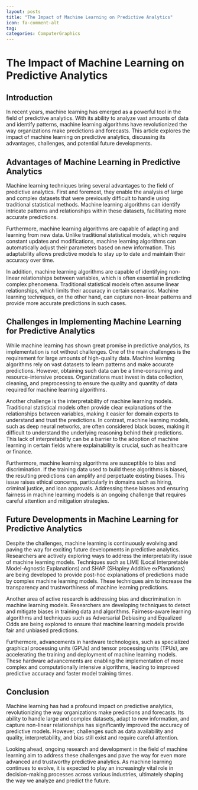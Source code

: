 ```yaml
---
layout: posts
title: "The Impact of Machine Learning on Predictive Analytics"
icon: fa-comment-alt
tag:      
categories: ComputerGraphics
---
```



# The Impact of Machine Learning on Predictive Analytics

## Introduction

In recent years, machine learning has emerged as a powerful tool in the field of predictive analytics. With its ability to analyze vast amounts of data and identify patterns, machine learning algorithms have revolutionized the way organizations make predictions and forecasts. This article explores the impact of machine learning on predictive analytics, discussing its advantages, challenges, and potential future developments.

## Advantages of Machine Learning in Predictive Analytics

Machine learning techniques bring several advantages to the field of predictive analytics. First and foremost, they enable the analysis of large and complex datasets that were previously difficult to handle using traditional statistical methods. Machine learning algorithms can identify intricate patterns and relationships within these datasets, facilitating more accurate predictions.

Furthermore, machine learning algorithms are capable of adapting and learning from new data. Unlike traditional statistical models, which require constant updates and modifications, machine learning algorithms can automatically adjust their parameters based on new information. This adaptability allows predictive models to stay up to date and maintain their accuracy over time.

In addition, machine learning algorithms are capable of identifying non-linear relationships between variables, which is often essential in predicting complex phenomena. Traditional statistical models often assume linear relationships, which limits their accuracy in certain scenarios. Machine learning techniques, on the other hand, can capture non-linear patterns and provide more accurate predictions in such cases.

## Challenges in Implementing Machine Learning for Predictive Analytics

While machine learning has shown great promise in predictive analytics, its implementation is not without challenges. One of the main challenges is the requirement for large amounts of high-quality data. Machine learning algorithms rely on vast datasets to learn patterns and make accurate predictions. However, obtaining such data can be a time-consuming and resource-intensive process. Organizations must invest in data collection, cleaning, and preprocessing to ensure the quality and quantity of data required for machine learning algorithms.

Another challenge is the interpretability of machine learning models. Traditional statistical models often provide clear explanations of the relationships between variables, making it easier for domain experts to understand and trust the predictions. In contrast, machine learning models, such as deep neural networks, are often considered black boxes, making it difficult to understand the underlying reasoning behind their predictions. This lack of interpretability can be a barrier to the adoption of machine learning in certain fields where explainability is crucial, such as healthcare or finance.

Furthermore, machine learning algorithms are susceptible to bias and discrimination. If the training data used to build these algorithms is biased, the resulting predictions can amplify and perpetuate existing biases. This issue raises ethical concerns, particularly in domains such as hiring, criminal justice, and loan approvals. Addressing these biases and ensuring fairness in machine learning models is an ongoing challenge that requires careful attention and mitigation strategies.

## Future Developments in Machine Learning for Predictive Analytics

Despite the challenges, machine learning is continuously evolving and paving the way for exciting future developments in predictive analytics. Researchers are actively exploring ways to address the interpretability issue of machine learning models. Techniques such as LIME (Local Interpretable Model-Agnostic Explanations) and SHAP (SHapley Additive exPlanations) are being developed to provide post-hoc explanations of predictions made by complex machine learning models. These techniques aim to increase the transparency and trustworthiness of machine learning predictions.

Another area of active research is addressing bias and discrimination in machine learning models. Researchers are developing techniques to detect and mitigate biases in training data and algorithms. Fairness-aware learning algorithms and techniques such as Adversarial Debiasing and Equalized Odds are being explored to ensure that machine learning models provide fair and unbiased predictions.

Furthermore, advancements in hardware technologies, such as specialized graphical processing units (GPUs) and tensor processing units (TPUs), are accelerating the training and deployment of machine learning models. These hardware advancements are enabling the implementation of more complex and computationally intensive algorithms, leading to improved predictive accuracy and faster model training times.

## Conclusion

Machine learning has had a profound impact on predictive analytics, revolutionizing the way organizations make predictions and forecasts. Its ability to handle large and complex datasets, adapt to new information, and capture non-linear relationships has significantly improved the accuracy of predictive models. However, challenges such as data availability and quality, interpretability, and bias still exist and require careful attention.

Looking ahead, ongoing research and development in the field of machine learning aim to address these challenges and pave the way for even more advanced and trustworthy predictive analytics. As machine learning continues to evolve, it is expected to play an increasingly vital role in decision-making processes across various industries, ultimately shaping the way we analyze and predict the future.